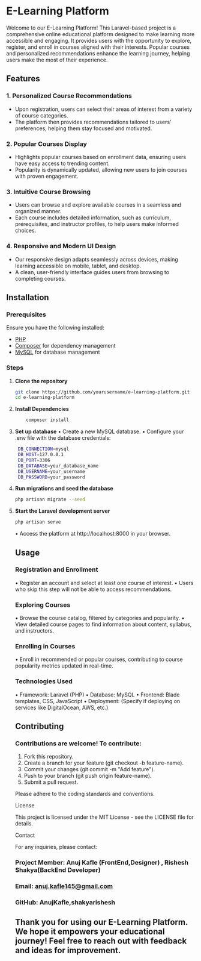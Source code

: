 # E-Learning Platform

Welcome to our E-Learning Platform! This Laravel-based project is a comprehensive online educational platform designed to make learning more accessible and engaging. It provides users with the opportunity to explore, register, and enroll in courses aligned with their interests. Popular courses and personalized recommendations enhance the learning journey, helping users make the most of their experience.

## Features

### 1. **Personalized Course Recommendations**
   - Upon registration, users can select their areas of interest from a variety of course categories.
   - The platform then provides recommendations tailored to users’ preferences, helping them stay focused and motivated.

### 2. **Popular Courses Display**
   - Highlights popular courses based on enrollment data, ensuring users have easy access to trending content.
   - Popularity is dynamically updated, allowing new users to join courses with proven engagement.

### 3. **Intuitive Course Browsing**
   - Users can browse and explore available courses in a seamless and organized manner.
   - Each course includes detailed information, such as curriculum, prerequisites, and instructor profiles, to help users make informed choices.

### 4. **Responsive and Modern UI Design**
   - Our responsive design adapts seamlessly across devices, making learning accessible on mobile, tablet, and desktop.
   - A clean, user-friendly interface guides users from browsing to completing courses.

## Installation

### Prerequisites
Ensure you have the following installed:
   - [PHP](https://www.php.net/)
   - [Composer](https://getcomposer.org/) for dependency management
   - [MySQL](https://www.mysql.com/) for database management

### Steps
1. **Clone the repository**
   ```bash
   git clone https://github.com/yourusername/e-learning-platform.git
   cd e-learning-platform
2. **Install Dependencies**
   ```bash
       composer install
3. **Set up database**
    •	Create a new MySQL database.
	•	Configure your .env file with the database credentials:
   ```bash
    DB_CONNECTION=mysql
    DB_HOST=127.0.0.1
    DB_PORT=3306
    DB_DATABASE=your_database_name
    DB_USERNAME=your_username
    DB_PASSWORD=your_password
5. **Run migrations and seed the database**
   ```bash
   php artisan migrate --seed
6. **Start the Laravel development server**
   ```bash
   php artisan serve
   ```
   	•	Access the platform at http://localhost:8000 in your browser.
    ## Usage

    ### Registration and Enrollment

	•	Register an account and select at least one course of interest.
	•	Users who skip this step will not be able to access recommendations.

    ### Exploring Courses

	•	Browse the course catalog, filtered by categories and popularity.
	•	View detailed course pages to find information about content, syllabus, and instructors.

    ### Enrolling in Courses

	•	Enroll in recommended or popular courses, contributing to course popularity metrics updated in real-time.

    ### Technologies Used

	•	Framework: Laravel (PHP)
	•	Database: MySQL
	•	Frontend: Blade templates, CSS, JavaScript
	•	Deployment: (Specify if deploying on services like DigitalOcean, AWS, etc.)

    ## Contributing

    ### Contributions are welcome! To contribute:

    1.	Fork this repository.
    2.	Create a branch for your feature (git checkout -b feature-name).
    3.	Commit your changes (git commit -m "Add feature").
    4.	Push to your branch (git push origin feature-name).
    5.	Submit a pull request.

    Please adhere to the coding standards and conventions.

    License

    This project is licensed under the MIT License - see the LICENSE file for details.

    Contact

    For any inquiries, please contact:

    ### Project Member: Anuj Kafle (FrontEnd,Designer) , Rishesh Shakya(BackEnd Developer)

    ### Email: anuj.kafle145@gmail.com

    ### GitHub: AnujKafle,shakyarishesh
   
   ## Thank you for using our E-Learning Platform. We hope it empowers your educational journey! Feel free to reach out with feedback and ideas for improvement.

   
